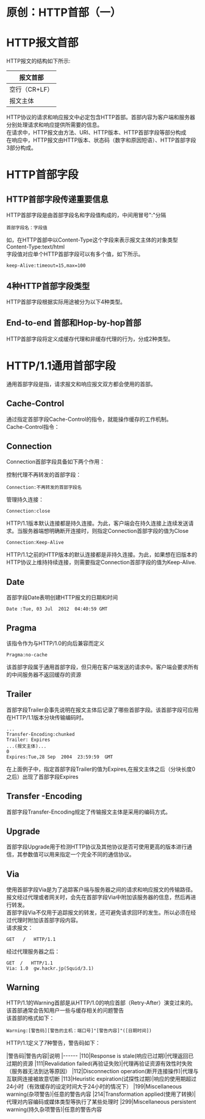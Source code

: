 # 原创：HTTP首部（一）

# HTTP报文首部

HTTP报文的结构如下所示:

|报文首部
|------
|空行（CR+LF）
|报文主体

HTTP协议的请求和响应报文中必定包含HTTP首部。首部内容为客户端和服务器分别处理请求和响应提供所需要的信息。<br/>
在请求中，HTTP报文由方法、URI、HTTP版本、HTTP首部字段等部分构成<br/>
在响应中，HTTP报文由HTTP版本、状态码（数字和原因短语）、HTTP首部字段3部分构成。

# HTTP首部字段

## HTTP首部字段传递重要信息

HTTP首部字段是由首部字段名和字段值构成的，中间用冒号":"分隔

```
首部字段名：字段值

```

如，在HTTP首部中以Content-Type这个字段来表示报文主体的对象类型<br/>
Content-Type:text/html<br/>
字段值对应单个HTTP首部字段可以有多个值，如下所示。

```
keep-Alive:timeout=15,max=100

```

## 4种HTTP首部字段类型

HTTP首部字段根据实际用途被分为以下4种类型。

## End-to-end 首部和Hop-by-hop首部

HTTP首部字段将定义成缓存代理和非缓存代理的行为，分成2种类型。

# HTTP/1.1通用首部字段

通用首部字段是指，请求报文和响应报文双方都会使用的首部。

## Cache-Control

通过指定首部字段Cache-Control的指令，就能操作缓存的工作机制。<br/>
Cache-Control指令：

## Connection

Connection首部字段具备如下两个作用：

控制代理不再转发的首部字段：

```
Connection:不再转发的首部字段名

```

管理持久连接：

```
Connection:close

```

HTTP/1.1版本默认连接都是持久连接。为此，客户端会在持久连接上连续发送请求。当服务器端想明确断开连接时，则指定Connection首部字段的值为Close

```
Connection:Keep-Alive

```

HTTP/1.1之前的HTTP版本的默认连接都是非持久连接。为此，如果想在旧版本的HTTP协议上维持持续连接，则需要指定Connection首部字段的值为Keep-Alive.

## Date

首部字段Date表明创建HTTP报文的日期和时间

```
Date :Tue, 03 Jul  2012  04:40:59 GMT

```

## Pragma

该指令作为与HTTP/1.0的向后兼容而定义

```
Pragma:no-cache

```

该首部字段属于通用首部字段，但只用在客户端发送的请求中。客户端会要求所有的中间服务器不返回缓存的资源

## Trailer

首部字段Trailer会事先说明在报文主体后记录了哪些首部字段。该首部字段可应用在HTTP/1.1版本分块传输编码时。

```
...
Transfer-Encoding:chunked
Trailer: Expires
...(报文主体)...
0
Expires:Tue,28 Sep  2004  23:59:59  GMT

```

在上面例子中，指定首部字段Trailer的值为Expires,在报文主体之后（分块长度0之后）出现了首部字段Expires

## Transfer -Encoding

首部字段Transfer-Encoding规定了传输报文主体是采用的编码方式。

## Upgrade

首部字段Upgrade用于检测HTTP协议及其他协议是否可使用更高的版本进行通信，其参数值可以用来指定一个完全不同的通信协议。

## Via

使用首部字段Via是为了追踪客户端与服务器之间的请求和响应报文的传输路径。<br/>
报文经过代理或者网关时，会先在首部字段Via中附加该服务器的信息，然后再进行转发。<br/>
首部字段Via不仅用于追踪报文的转发，还可避免请求回环的发生。所以必须在经过代理时附加该首部字段内容。<br/>
请求报文：

```
GET   /   HTTP/1.1

```

经过代理服务器之后：

```
GET  /   HTTP/1.1
Via: 1.0  gw.hackr.jp(Squid/3.1)

```

## Warning

HTTP/1.1的Warning首部是从HTTP/1.0的响应首部（Retry-After）演变过来的。该首部通常会告知用户一些与缓存相关的问题警告<br/>
该首部的格式如下：

```
Warning:[警告码][警告的主机：端口号]"[警告内容]"([日期时间])

```

HTTP/1.1定义了7种警告，警告码如下：

|警告码|警告内容|说明
|------
|110|Response is stale(响应已过期)|代理返回已过期的资源
|111|Revalidation  failed(再验证失败)|代理再验证资源有效性时失败（服务器无法到达等原因）
|112|Disconnection operation(断开连接操作)|代理与互联网连接被故意切断
|113|Heuristic expiration(试探性过期)|响应的使用期超过24小时（有效缓存的设定时间大于24小时的情况下）
|199|Miscellaneous warning(杂项警告)|任意的警告内容
|214|Transformation applied(使用了转换)|代理对内容编码或媒体类型等执行了某些处理时
|299|Miscellaneous persistent warning(持久杂项警告)|任意的警告内容

